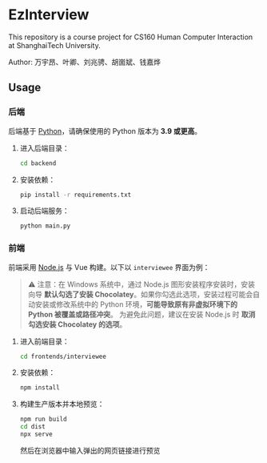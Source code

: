 # EzInterview

This repository is a course project for CS160 Human Computer Interaction at
ShanghaiTech University.

Author: 万宇昂、叶卿、刘兆骋、胡崮斌、钱嘉烨

## Usage

### 后端

后端基于 [Python](https://www.python.org/downloads/)，请确保使用的 Python 版本为 **3.9 或更高**。

1. 进入后端目录：

   ```bash
   cd backend
   ```

2. 安装依赖：

   ```bash
   pip install -r requirements.txt
   ```

3. 启动后端服务：

   ```bash
   python main.py
   ```

### 前端

前端采用 [Node.js](https://nodejs.org/zh-cn) 与 Vue 构建。以下以 `interviewee` 界面为例：

> ⚠️ 注意：在 Windows 系统中，通过 Node.js 图形安装程序安装时，安装向导 **默认勾选了安装 Chocolatey**。如果你勾选此选项，安装过程可能会自动安装或修改系统中的 Python 环境，**可能导致原有非虚拟环境下的 Python 被覆盖或路径冲突**。
> 为避免此问题，建议在安装 Node.js 时 **取消勾选安装 Chocolatey 的选项**。

1. 进入前端目录：

   ```bash
   cd frontends/interviewee
   ```

2. 安装依赖：

   ```bash
   npm install
   ```

3. 构建生产版本并本地预览：

   ```bash
   npm run build
   cd dist
   npx serve
   ```

   然后在浏览器中输入弹出的网页链接进行预览
